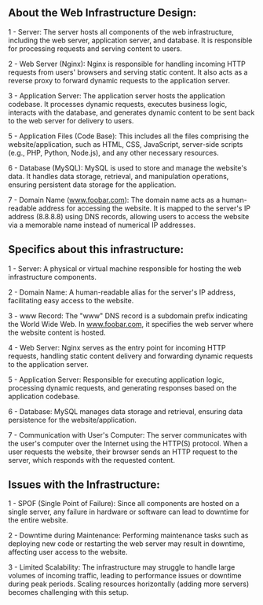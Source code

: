 ## About the Web Infrastructure Design:

1 - Server: The server hosts all components of the web infrastructure, including the web server, application server, and database. It is responsible for processing requests and serving content to users.

2 - Web Server (Nginx): Nginx is responsible for handling incoming HTTP requests from users' browsers and serving static content. It also acts as a reverse proxy to forward dynamic requests to the application server.

3 - Application Server: The application server hosts the application codebase. It processes dynamic requests, executes business logic, interacts with the database, and generates dynamic content to be sent back to the web server for delivery to users.

5 - Application Files (Code Base): This includes all the files comprising the website/application, such as HTML, CSS, JavaScript, server-side scripts (e.g., PHP, Python, Node.js), and any other necessary resources.

6 - Database (MySQL): MySQL is used to store and manage the website's data. It handles data storage, retrieval, and manipulation operations, ensuring persistent data storage for the application.

7 - Domain Name (www.foobar.com): The domain name acts as a human-readable address for accessing the website. It is mapped to the server's IP address (8.8.8.8) using DNS records, allowing users to access the website via a memorable name instead of numerical IP addresses.

## Specifics about this infrastructure:

1 - Server: A physical or virtual machine responsible for hosting the web infrastructure components.

2 - Domain Name: A human-readable alias for the server's IP address, facilitating easy access to the website.

3 - www Record: The "www" DNS record is a subdomain prefix indicating the World Wide Web. In www.foobar.com, it specifies the web server where the website content is hosted.

4 - Web Server: Nginx serves as the entry point for incoming HTTP requests, handling static content delivery and forwarding dynamic requests to the application server.

5 - Application Server: Responsible for executing application logic, processing dynamic requests, and generating responses based on the application codebase.

6 - Database: MySQL manages data storage and retrieval, ensuring data persistence for the website/application.

7 - Communication with User's Computer: The server communicates with the user's computer over the Internet using the HTTP(S) protocol. When a user requests the website, their browser sends an HTTP request to the server, which responds with the requested content.

## Issues with the Infrastructure:

1 - SPOF (Single Point of Failure): Since all components are hosted on a single server, any failure in hardware or software can lead to downtime for the entire website.

2 - Downtime during Maintenance: Performing maintenance tasks such as deploying new code or restarting the web server may result in downtime, affecting user access to the website.

3 - Limited Scalability: The infrastructure may struggle to handle large volumes of incoming traffic, leading to performance issues or downtime during peak periods. Scaling resources horizontally (adding more servers) becomes challenging with this setup.
